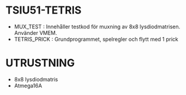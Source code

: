 # TSIU51-TETRIS
  - MUX_TEST  : Innehåller testkod för muxning av 8x8 lysdiodmatrisen. Använder VMEM.
  - TETRIS_PRICK    : Grundprogrammet, spelregler och flytt med 1 prick
# UTRUSTNING
  - 8x8 lysdiodmatris
  - Atmega16A
